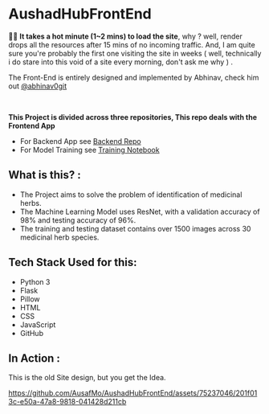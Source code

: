 # AushadHubFrontEnd
🙋‍♂️
**It takes a hot minute (1~2 mins) to load the site**, why ? well, render drops all the resources after 15 mins of no incoming traffic. And, I am quite sure you're probably the first one visiting the site in weeks  ( well, technically i do stare into this void of a site every morning, don't ask me why ) .
<br>

The Front-End is entirely designed and implemented by Abhinav, check him out [@abhinav0git]( https://github.com/abhinav0git)

<br>

**This Project is divided across three repositories, This repo deals with the Frontend App**
<br>
- For Backend App see <a href = "https://github.com/AusafMo/AushadhHubCloudModel/tree/main"> Backend Repo </a>
- For Model Training see <a href = "https://github.com/AusafMo/NoteBook-Medicinal-Herb-Model-ResNet"> Training Notebook </a>
## What is this? :
- The Project aims to solve the problem of identification of medicinal herbs.
- The Machine Learning Model uses ResNet, with a validation accuracy of 98% and testing accuracy of 96%.
- The training and testing dataset contains over 1500 images across 30 medicinal herb species.

## Tech Stack Used for this:
  * Python 3
  * Flask
  * Pillow
  * HTML
  * CSS
  * JavaScript
  * GitHub <br>

## In Action :
    
This is the old Site design, but you get the Idea.
<br>


https://github.com/AusafMo/AushadHubFrontEnd/assets/75237046/201f013c-e50a-47a8-9818-041428d211cb

